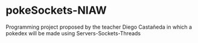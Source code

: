 # pokeSockets-NIAW
Programming project proposed by the teacher Diego Castañeda in which a pokedex will be made using Servers-Sockets-Threads
